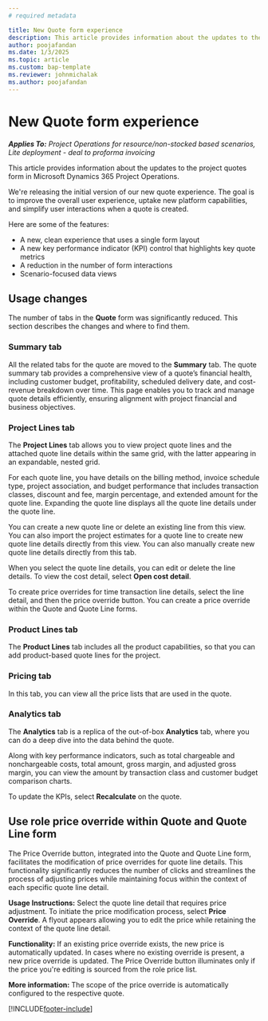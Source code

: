 ```yaml
---
# required metadata

title: New Quote form experience
description: This article provides information about the updates to the project quotes form in Microsoft Dynamics 365 Project Operations.
author: poojafandan
ms.date: 1/3/2025
ms.topic: article
ms.custom: bap-template
ms.reviewer: johnmichalak
ms.author: poojafandan
---
```


# New Quote form experience

_**Applies To:** Project Operations for resource/non-stocked based scenarios, Lite deployment - deal to proforma invoicing_

This article provides information about the updates to the project quotes form in Microsoft Dynamics 365 Project Operations.

We're releasing the initial version of our new quote experience. The goal is to improve the overall user experience, uptake new platform capabilities, and simplify user interactions when a quote is created.

Here are some of the features:

- A new, clean experience that uses a single form layout
- A new key performance indicator (KPI) control that highlights key quote metrics
- A reduction in the number of form interactions
- Scenario-focused data views

## Usage changes

The number of tabs in the **Quote** form was significantly reduced. This section describes the changes and where to find them.

### Summary tab

All the related tabs for the quote are moved to the **Summary** tab. The quote summary tab provides a comprehensive view of a quote’s financial health, including customer budget, profitability, scheduled delivery date, and cost-revenue breakdown over time. This page enables you to track and manage quote details efficiently, ensuring alignment with project financial and business objectives.

### Project Lines tab

The **Project Lines** tab allows you to view project quote lines and the attached quote line details within the same grid, with the latter appearing in an expandable, nested grid.

For each quote line, you have details on the billing method, invoice schedule type, project association, and budget performance that includes transaction classes, discount and fee, margin percentage, and extended amount for the quote line. Expanding the quote line displays all the quote line details under the quote line.

You can create a new quote line or delete an existing line from this view. You can also import the project estimates for a quote line to create new quote line details directly from this view. You can also manually create new quote line details directly from this tab.

When you select the quote line details, you can edit or delete the line details. To view the cost detail, select **Open cost detail**.

To create price overrides for time transaction line details, select the line detail, and then the price override button. You can create a price override within the Quote and Quote Line forms.


### Product Lines tab

The **Product Lines** tab includes all the product capabilities, so that you can add product-based quote lines for the project.

### Pricing tab

In this tab, you can view all the price lists that are used in the quote.

### Analytics tab

The **Analytics** tab is a replica of the out-of-box **Analytics** tab, where you can do a deep dive into the data behind the quote.

Along with key performance indicators, such as total chargeable and nonchargeable costs, total amount, gross margin, and adjusted gross margin, you can view the amount by transaction class and customer budget comparison charts.

To update the KPIs, select **Recalculate** on the quote.


## Use role price override within Quote and Quote Line form
The Price Override button, integrated into the Quote and Quote Line form, facilitates the modification of price overrides for quote line details. This functionality significantly reduces the number of clicks and streamlines the process of adjusting prices while maintaining focus within the context of each specific quote line detail.

**Usage Instructions:**
Select the quote line detail that requires price adjustment. To initiate the price modification process, select **Price Override**. A flyout appears allowing you to edit the price while retaining the context of the quote line detail.

**Functionality:**
If an existing price override exists, the new price is automatically updated. In cases where no existing override is present, a new price override is updated. The Price Override button illuminates only if the price you're editing is sourced from the role price list.

**More information:**
The scope of the price override is automatically configured to the respective quote. 




[!INCLUDE[footer-include](../includes/footer-banner.md)]
